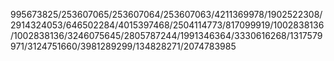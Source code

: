 995673825/253607065/253607064/253607063/4211369978/1902522308/2914324053/646502284/4015397468/2504114773/817099919/1002838136/1002838136/3246075645/2805787244/1991346364/3330616268/1317579971/3124751660/3981289299/134828271/2074783985
